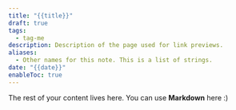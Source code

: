 ```yaml
---
title: "{{title}}"
draft: true
tags:
  - tag-me
description: Description of the page used for link previews.
aliases:
  - Other names for this note. This is a list of strings.
date: "{{date}}"
enableToc: true
---
```

 
The rest of your content lives here. You can use **Markdown** here :)